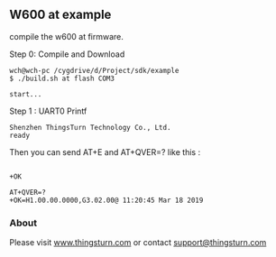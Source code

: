 ## W600 at example

compile the w600 at firmware.

Step 0: Compile and Download

``` 
wch@wch-pc /cygdrive/d/Project/sdk/example
$ ./build.sh at flash COM3

start...

```

Step 1 :  UART0   Printf

```
Shenzhen ThingsTurn Technology Co., Ltd.
ready

```
Then you can send AT+E and AT+QVER=? like this :

```

+OK

AT+QVER=?
+OK=H1.00.00.0000,G3.02.00@ 11:20:45 Mar 18 2019

```

### About

Please visit www.thingsturn.com or contact support@thingsturn.com
